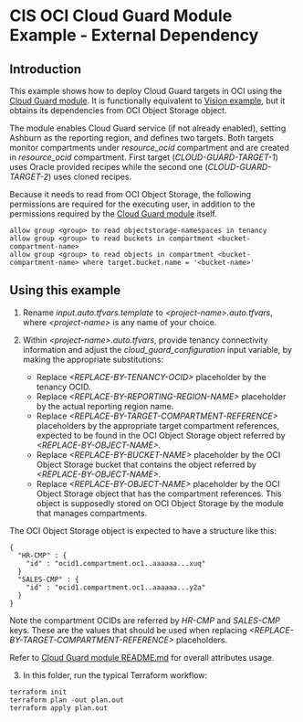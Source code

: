 # CIS OCI Cloud Guard Module Example - External Dependency

## Introduction

This example shows how to deploy Cloud Guard targets in OCI using the [Cloud Guard module](../..). It is functionally equivalent to [Vision example](../vision/), but it obtains its dependencies from OCI Object Storage object. 

The module enables Cloud Guard service (if not already enabled), setting Ashburn as the reporting region, and defines two targets. Both targets monitor compartments under *resource_ocid* compartment and are created in *resource_ocid* compartment. First target (*CLOUD-GUARD-TARGET-1*) uses Oracle provided recipes while the second one (*CLOUD-GUARD-TARGET-2*) uses cloned recipes.

Because it needs to read from OCI Object Storage, the following permissions are required for the executing user, in addition to the permissions required by the [Cloud Guard module](../..) itself.

```
allow group <group> to read objectstorage-namespaces in tenancy
allow group <group> to read buckets in compartment <bucket-compartment-name>
allow group <group> to read objects in compartment <bucket-compartment-name> where target.bucket.name = '<bucket-name>'
```

## Using this example
1. Rename *input.auto.tfvars.template* to *\<project-name\>.auto.tfvars*, where *\<project-name\>* is any name of your choice.

2. Within *\<project-name\>.auto.tfvars*, provide tenancy connectivity information and adjust the *cloud_guard_configuration* input variable, by making the appropriate substitutions:
   - Replace *\<REPLACE-BY-TENANCY-OCID\>* placeholder by the tenancy OCID. 
   - Replace *\<REPLACE-BY-REPORTING-REGION-NAME\>* placeholder by the actual reporting region name.
   - Replace *\<REPLACE-BY-TARGET-COMPARTMENT-REFERENCE\>* placeholders by the appropriate target compartment references, expected to be found in the OCI Object Storage object referred by *\<REPLACE-BY-OBJECT-NAME\>*. 
   - Replace *\<REPLACE-BY-BUCKET-NAME\>* placeholder by the OCI Object Storage bucket that contains the object referred by *\<REPLACE-BY-OBJECT-NAME\>*.
   - Replace *\<REPLACE-BY-OBJECT-NAME\>* placeholder by the OCI Object Storage object that has the compartment references. This object is supposedly stored on OCI Object Storage by the module that manages compartments.

The OCI Object Storage object is expected to have a structure like this:
```
{
  "HR-CMP" : {
    "id" : "ocid1.compartment.oc1..aaaaaa...xuq"
  }
  "SALES-CMP" : {
    "id" : "ocid1.compartment.oc1..aaaaaa...y2a"
  }
}
```

Note the compartment OCIDs are referred by *HR-CMP* and *SALES-CMP* keys. These are the values that should be used when replacing *\<REPLACE-BY-TARGET-COMPARTMENT-REFERENCE\>* placeholders.

Refer to [Cloud Guard module README.md](../../README.md) for overall attributes usage.

3. In this folder, run the typical Terraform workflow:
```
terraform init
terraform plan -out plan.out
terraform apply plan.out
```